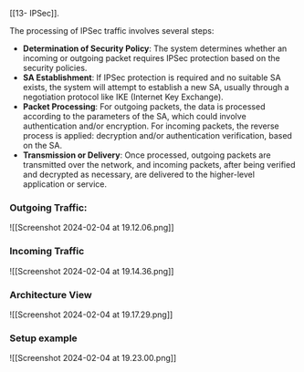 [[13- IPSec]].

The processing of IPSec traffic involves several steps:

- **Determination of Security Policy**: The system determines whether an incoming or outgoing packet requires IPSec protection based on the security policies.
- **SA Establishment**: If IPSec protection is required and no suitable SA exists, the system will attempt to establish a new SA, usually through a negotiation protocol like IKE (Internet Key Exchange).
- **Packet Processing**: For outgoing packets, the data is processed according to the parameters of the SA, which could involve authentication and/or encryption. For incoming packets, the reverse process is applied: decryption and/or authentication verification, based on the SA.
- **Transmission or Delivery**: Once processed, outgoing packets are transmitted over the network, and incoming packets, after being verified and decrypted as necessary, are delivered to the higher-level application or service.


### Outgoing Traffic:
![[Screenshot 2024-02-04 at 19.12.06.png]]


### Incoming Traffic
![[Screenshot 2024-02-04 at 19.14.36.png]]



### Architecture View
![[Screenshot 2024-02-04 at 19.17.29.png]]




### Setup example

![[Screenshot 2024-02-04 at 19.23.00.png]]